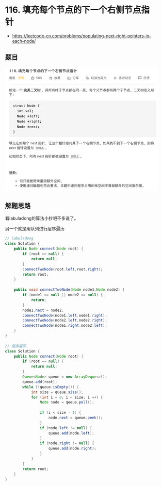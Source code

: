 # 116. 填充每个节点的下一个右侧节点指针

- https://leetcode-cn.com/problems/populating-next-right-pointers-in-each-node/

## 题目

![](https://raw.githubusercontent.com/Cerbur/pic/main/20210727032138.png)

## 解题思路

看labuladong的算法小抄吧不多说了。

另一个就是用队列进行层序遍历

```java
// labuladong
class Solution {
    public Node connect(Node root) {
        if (root == null) {
            return null;
        }
        connectTwoNode(root.left,root.right);
        return root;
    }

    public void connectTwoNode(Node node1,Node node2) {
        if (node1 == null || node2 == null) {
            return;
        }
        node1.next = node2;
        connectTwoNode(node1.left,node1.right);
        connectTwoNode(node2.left,node2.right);
        connectTwoNode(node1.right,node2.left);
    }
}

// 层序遍历
class Solution {
    public Node connect(Node root) {
        if (root == null) {
            return null;
        }
        Queue<Node> queue = new ArrayDeque<>();
        queue.add(root);
        while (!queue.isEmpty()) {
            int size = queue.size();
            for (int i = 0; i < size; i ++) {
                Node node = queue.poll();
                
                if (i < size - 1) {
                    node.next = queue.peek();
                }
                if (node.left != null) {
                    queue.add(node.left);
                }
                if (node.right != null) {
                    queue.add(node.right);
                }
            }
        }
        return root;
    }
}
```

